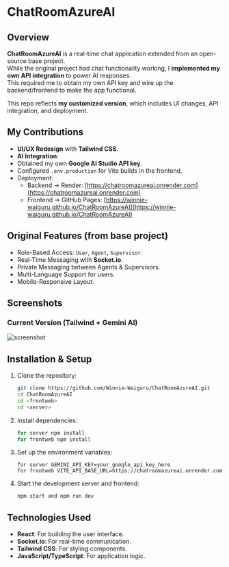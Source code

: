 # ChatRoomAzureAI

## Overview

**ChatRoomAzureAI** is a real-time chat application extended from an open-source base project.  
While the original project had chat functionality working, I **implemented my own API integration** to power AI responses.  
This required me to obtain my own API key and wire up the backend/frontend to make the app functional.

This repo reflects **my customized version**, which includes UI changes, API integration, and deployment.

## My Contributions

- **UI/UX Redesign** with **Tailwind CSS**.
- **AI Integration**:
- Obtained my own **Google AI Studio API key**.
- Configured `.env.production` for Vite builds in the frontend.
- Deployment:
  - Backend → Render: [https://chatroomazureai.onrender.com](https://chatroomazureai.onrender.com)
  - Frontend → GitHub Pages: [https://winnie-waiguru.github.io/ChatRoomAzureAI](https://winnie-waiguru.github.io/ChatRoomAzureAI)

## Original Features (from base project)

- Role-Based Access: `User`, `Agent`, `Supervisor`.
- Real-Time Messaging with **Socket.io**.
- Private Messaging between Agents & Supervisors.
- Multi-Language Support for users.
- Mobile-Responsive Layout.

## Screenshots

### Current Version (Tailwind + Gemini AI)

![screenshot](./public/screenshot.png)

## Installation & Setup

1. Clone the repository:

   ```bash
   git clone https://github.com/Winnie-Waiguru/ChatRoomAzureAI.git
   cd ChatRoomAzureAI
   cd <frontweb>
   cd <server>
   ```

2. Install dependencies:

   ```bash
   for server npm install
   for frontweb npm install
   ```

3. Set up the environment variables:

   ```plaintext
   for server GEMINI_API_KEY=your_google_api_key_here
   for frontweb VITE_API_BASE_URL=https://chatroomazureai.onrender.com
   ```

4. Start the development server and frontend:

   ```bash
   npm start and npm run dev
   ```

## Technologies Used

- **React**: For building the user interface.
- **Socket.io**: For real-time communication.
- **Tailwind CSS**: For styling components.
- **JavaScript/TypeScript**: For application logic.
